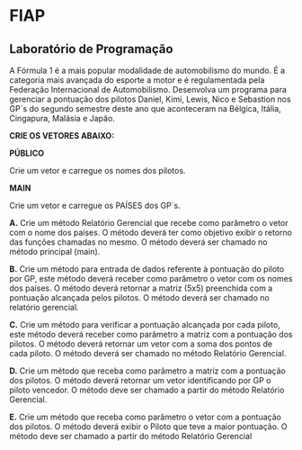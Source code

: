 <h1>FIAP</h1>

<h2>Laboratório de Programação</h2>

<p>A Fórmula 1 é a mais popular modalidade de automobilismo do mundo. É
a categoria mais avançada do esporte a motor e é regulamentada pela Federação
Internacional de Automobilismo. Desenvolva um programa para gerenciar a
pontuação dos pilotos Daniel, Kimi, Lewis, Nico e Sebastion nos GP´s do segundo
semestre deste ano que aconteceram na Bélgica, Itália, Cingapura, Malásia e Japão.</p>

<p><Strong>CRIE OS VETORES ABAIXO:</Strong></p>

<p><Strong>PÚBLICO</Strong></p>

<p>Crie um vetor e carregue os nomes dos pilotos.</p>

<p><Strong>MAIN</Strong></p>

<p>Crie um vetor e carregue os PAÍSES dos GP´s.</p>

<p><Strong>A.</Strong> Crie um método Relatório Gerencial que recebe como parâmetro o vetor com o nome dos países. O
método deverá ter como objetivo exibir o retorno das funções chamadas no mesmo. O método deverá ser
chamado no método principal (main).</p>

<p><Strong>B.</Strong> Crie um método para entrada de dados referente à pontuação do piloto por
GP, este método deverá receber como parâmetro o vetor com os nomes dos
países. O método deverá retornar a matriz (5x5) preenchida com a pontuação
alcançada pelos pilotos. O método deverá ser chamado no relatório gerencial.</p>

<p><Strong>C.</Strong> Crie um método para verificar a pontuação alcançada por cada piloto, este método deverá receber como
parâmetro a matriz com a pontuação dos pilotos. O método deverá retornar um vetor com a soma dos pontos
de cada piloto. O método deverá ser chamado no método Relatório Gerencial.
</p>

<p><Strong>D.</Strong> Crie um método que receba como parâmetro a matriz com a pontuação dos pilotos. O método deverá
retornar um vetor identificando por GP o piloto vencedor. O método deve ser chamado a partir do método
Relatório Gerencial.
</p>

<p><Strong>E.</Strong> Crie um método que receba como parâmetro o vetor com a pontuação dos pilotos. O método deverá
exibir o Piloto que teve a maior pontuação. O método deve ser chamado a partir do método Relatório
Gerencial</p>







